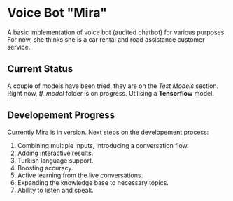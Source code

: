 # Voice Bot "Mira"
A basic implementation of voice bot (audited chatbot) for various purposes. For now, she thinks she is a car rental and road assistance customer service.

## Current Status

A couple of models have been tried, they are on the *Test Models* section. Right now, *tf_model* folder is on progress. Utilising a **Tensorflow** model.

## Developement Progress
Currently Mira is in version. Next steps on the developement process:
  1. Combining multiple inputs, introducing a conversation flow.
  2. Adding interactive results.
  3. Turkish language support.
  4. Boosting accuracy.
  5. Active learning from the live conversations.
  6. Expanding the knowledge base to necessary topics.
  7. Ability to listen and speak.